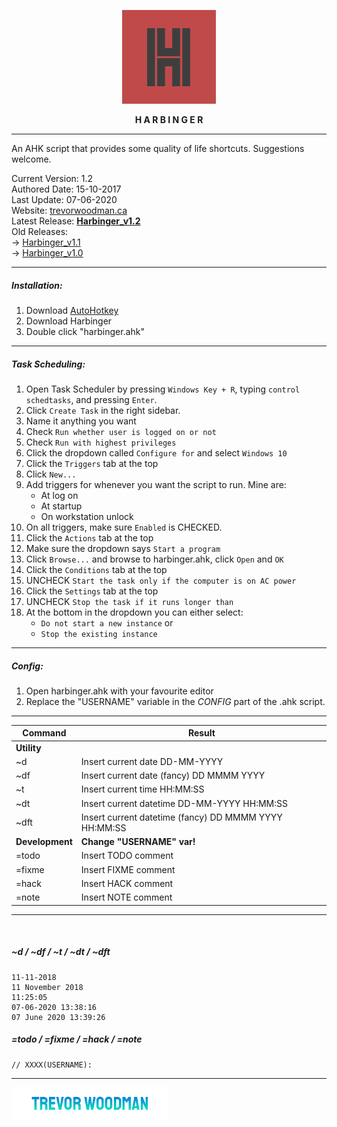 <p align="center">
  <img width="150" height="auto" src="harbinger.png">
</p>

<p align="center"><b>H A R B I N G E R</b></p>

---

An AHK script that provides some quality of life shortcuts. Suggestions welcome.

Current Version: 1.2
<br>
Authored Date: 15-10-2017
<br>
Last Update: 07-06-2020
<br>
Website: <a href="https://trevorwoodman.ca" target="_blank">trevorwoodman.ca</a>
<br>
Latest Release: <a href="https://github.com/tdwoodman/harbinger/releases" target="_blank"><b>Harbinger_v1.2</b></a>
<br>
Old Releases:
<br>
-> <a href="https://github.com/turbits/harbinger/releases/tag/v1.1" target="_blank">Harbinger_v1.1</a>
<br>
-> <a href="https://github.com/turbits/harbinger/releases/tag/v1.0" target="_blank">Harbinger_v1.0</a>

---

##### Installation:

1. Download <a href="https://autohotkey.com/" target="_blank">AutoHotkey</a>
2. Download Harbinger
3. Double click "harbinger.ahk"

---

##### Task Scheduling:
1. Open Task Scheduler by pressing `Windows Key + R`, typing `control schedtasks`, and pressing `Enter`.
2. Click `Create Task` in the right sidebar.
3. Name it anything you want
4. Check `Run whether user is logged on or not`
5. Check `Run with highest privileges`
6. Click the dropdown called `Configure for` and select `Windows 10`
7. Click the `Triggers` tab at the top
8. Click `New...`
9. Add triggers for whenever you want the script to run. Mine are:
    - At log on
    - At startup
    - On workstation unlock
10. On all triggers, make sure `Enabled` is CHECKED.
11. Click the `Actions` tab at the top
12. Make sure the dropdown says `Start a program`
13. Click `Browse...` and browse to harbinger.ahk, click `Open` and `OK`
14. Click the `Conditions` tab at the top
15. UNCHECK `Start the task only if the computer is on AC power`
16. Click the `Settings` tab at the top
17. UNCHECK `Stop the task if it runs longer than`
18. At the bottom in the dropdown you can either select:
    - `Do not start a new instance` or
    - `Stop the existing instance`

---

##### Config:

1. Open harbinger.ahk with your favourite editor
2. Replace the "USERNAME" variable in the *CONFIG* part of the .ahk script.

---

Command | Result
---- | ----
**Utility** |
~d | Insert current date DD-MM-YYYY
~df | Insert current date (fancy) DD MMMM YYYY
~t | Insert current time HH:MM:SS
~dt | Insert current datetime DD-MM-YYYY HH:MM:SS
~dft | Insert current datetime (fancy) DD MMMM YYYY HH:MM:SS
**Development** | **Change "USERNAME" var!**
=todo | Insert TODO comment
=fixme | Insert FIXME comment
=hack | Insert HACK comment
=note | Insert NOTE comment

---

<br>

##### ~d / ~df / ~t / ~dt / ~dft
```
11-11-2018
11 November 2018
11:25:05
07-06-2020 13:38:16
07 June 2020 13:39:26
```

##### =todo / =fixme / =hack / =note
```
// XXXX(USERNAME):
```

---

<a href="https://trevorwoodman.ca">
  <img width="250" height="auto" src="t.png" target="_blank">
</a>
